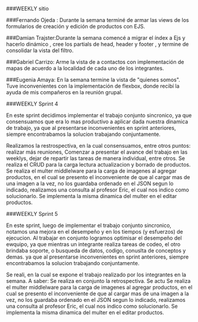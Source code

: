 
###WEEKLY sitio

###Fernando Ojeda : Durante la semana terminé de armar las views de los formularios de creación y edición de productos con EJS.

###Damian Trajster:Durante la semana comencé a migrar el índex a Ejs y hacerlo dinámico , cree los partials de head, header y footer , y termine de consolidar la vista del filtro.

###Gabriel Carrizo: Arme la vista de a contactos con implementación de mapas de acuerdo a la localidad de cada uno de los integrantes.

###Eugenia Amaya: En la semana termine la vista de "quienes somos". Tuve inconvenientes con la implementación de flexbox, donde recibí la ayuda de mis compañeros en la reunión grupal.


###WEEKLY Sprint 4


En este sprint decidimos implementar el trabajo conjunto sincronico, ya que consensuamos que era lo mas productivo a aplicar dada nuestra dinamica de trabajo, ya que al presentarse inconvenientes en sprint anteriores, siempre encontrabamos la solucion trabajando conjuntamente.

Realizamos la restrospectiva, en la cual consensuamos, entre otros puntos: realizar más reuniones, Comenzar a presentar el avance del trabajo en las weeklys, dejar de repartir las tareas de manera individual, entre otros.
Se realiza el CRUD para la carga lectura actualizacion y borrado de productos.
Se realiza el multer middlelware para la carga de imagenes al agregar productos, en el cual se presento el inconveniente de que al cargar mas de una imagen a la vez, no los guardaba ordenado en el JSON segun lo indicado, realizamos una consulta al profesor Eric, el cual nos indico como solucionarlo.
Se implementa la misma dinamica del multer en el editar productos.



###WEEKLY Sprint 5


En este sprint, luego de implementar el trabajo conjunto sincronico, notamos una mejora en el desempeño y en los tiempos (y esfuerzos) de ejecucion. 
Al trabajar en conjunto logramos optimisar el desempeño del ewquipo, ya que mientras un integrante realiza tareas de codeo, el otro brindaba soporte, o busqueda de datos, codigo, conuslta de conceptos y demas. ya que al presentarse inconvenientes en sprint anteriores, siempre encontrabamos la solucion trabajando conjuntamente.

Se reali, en la cual se expone el trabajo realizado por los integrantes en la semana.
A saber:
Se realiza en conjunto la retrospectiva.
Se actu
Se realiza el multer middlelware para la carga de imagenes al agregar productos, en el cual se presento el inconveniente de que al cargar mas de una imagen a la vez, no los guardaba ordenado en el JSON segun lo indicado, realizamos una consulta al profesor Eric, el cual nos indico como solucionarlo.
Se implementa la misma dinamica del multer en el editar productos.
